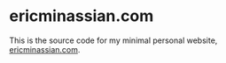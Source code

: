# ericminassian.com

This is the source code for my minimal personal website, [ericminassian.com](https://ericminassian.com).
